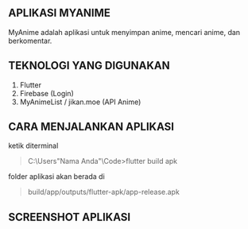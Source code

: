## APLIKASI MYANIME
MyAnime adalah aplikasi untuk menyimpan anime, mencari anime, dan berkomentar.

## TEKNOLOGI YANG DIGUNAKAN
1. Flutter
2. Firebase (Login)
3. MyAnimeList / jikan.moe (API Anime)

## CARA MENJALANKAN APLIKASI
ketik diterminal <br>
> C:\Users\"Nama Anda"\Code>flutter build apk <br>

folder aplikasi akan berada di <br>
> build/app/outputs/flutter-apk/app-release.apk

## SCREENSHOT APLIKASI
